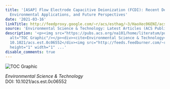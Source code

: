 ```yaml
---
title: '[ASAP] Flow Electrode Capacitive Deionization (FCDI): Recent Developments,
  Environmental Applications, and Future Perspectives'
date: '2021-03-16'
linkTitle: http://feedproxy.google.com/~r/acs/esthag/~3/HaoXec06ENI/acs.est.0c06552
source: 'Environmental Science & Technology: Latest Articles (ACS Publications)'
description: '<p><img src="https://pubs.acs.org/na101/home/literatum/publisher/achs/journals/content/esthag/0/esthag.ahead-of-print/acs.est.0c06552/20210316/images/medium/es0c06552_0009.gif"
  alt="TOC Graphic"/></p><div><cite>Environmental Science & Technology</cite></div><div>DOI:
  10.1021/acs.est.0c06552</div><img src="http://feeds.feedburner.com/~r/acs/esthag/~4/HaoXec06ENI"
  height="1" width="1" ...'
disable_comments: true
---
```

<p><img src="https://pubs.acs.org/na101/home/literatum/publisher/achs/journals/content/esthag/0/esthag.ahead-of-print/acs.est.0c06552/20210316/images/medium/es0c06552_0009.gif" alt="TOC Graphic"/></p><div><cite>Environmental Science & Technology</cite></div><div>DOI: 10.1021/acs.est.0c06552</div><img src="http://feeds.feedburner.com/~r/acs/esthag/~4/HaoXec06ENI" height="1" width="1" ...